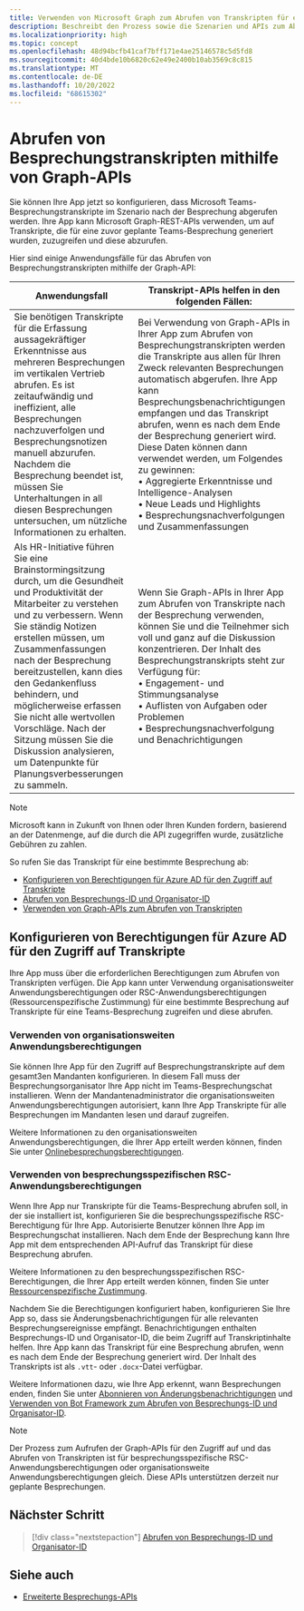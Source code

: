 ```yaml
---
title: Verwenden von Microsoft Graph zum Abrufen von Transkripten für eine Teams-Besprechung
description: Beschreibt den Prozess sowie die Szenarien und APIs zum Abrufen von Transkripten im Szenario nach der Besprechung.
ms.localizationpriority: high
ms.topic: concept
ms.openlocfilehash: 48d94bcfb41caf7bff171e4ae25146578c5d5fd8
ms.sourcegitcommit: 40d4bde10b6820c62e49e2400b10ab3569c8c815
ms.translationtype: MT
ms.contentlocale: de-DE
ms.lasthandoff: 10/20/2022
ms.locfileid: "68615302"
---
```

# <a name="get-meeting-transcripts-using-graph-apis"></a>Abrufen von Besprechungstranskripten mithilfe von Graph-APIs

Sie können Ihre App jetzt so konfigurieren, dass Microsoft Teams-Besprechungstranskripte im Szenario nach der Besprechung abgerufen werden. Ihre App kann Microsoft Graph-REST-APIs verwenden, um auf Transkripte, die für eine zuvor geplante Teams-Besprechung generiert wurden, zuzugreifen und diese abzurufen.

Hier sind einige Anwendungsfälle für das Abrufen von Besprechungstranskripten mithilfe der Graph-API:

| Anwendungsfall | Transkript-APIs helfen in den folgenden Fällen: |
| --- | --- |
| Sie benötigen Transkripte für die Erfassung aussagekräftiger Erkenntnisse aus mehreren Besprechungen im vertikalen Vertrieb abrufen. Es ist zeitaufwändig und ineffizient, alle Besprechungen nachzuverfolgen und Besprechungsnotizen manuell abzurufen. Nachdem die Besprechung beendet ist, müssen Sie Unterhaltungen in all diesen Besprechungen untersuchen, um nützliche Informationen zu erhalten. | Bei Verwendung von Graph-APIs in Ihrer App zum Abrufen von Besprechungstranskripten werden die Transkripte aus allen für Ihren Zweck relevanten Besprechungen automatisch abgerufen. Ihre App kann Besprechungsbenachrichtigungen empfangen und das Transkript abrufen, wenn es nach dem Ende der Besprechung generiert wird. Diese Daten können dann verwendet werden, um Folgendes zu gewinnen: <br> • Aggregierte Erkenntnisse und Intelligence-Analysen <br> • Neue Leads und Highlights <br> • Besprechungsnachverfolgungen und Zusammenfassungen |
| Als HR-Initiative führen Sie eine Brainstormingsitzung durch, um die Gesundheit und Produktivität der Mitarbeiter zu verstehen und zu verbessern. Wenn Sie ständig Notizen erstellen müssen, um Zusammenfassungen nach der Besprechung bereitzustellen, kann dies den Gedankenfluss behindern, und möglicherweise erfassen Sie nicht alle wertvollen Vorschläge. Nach der Sitzung müssen Sie die Diskussion analysieren, um Datenpunkte für Planungsverbesserungen zu sammeln. | Wenn Sie Graph-APIs in Ihrer App zum Abrufen von Transkripte nach der Besprechung verwenden, können Sie und die Teilnehmer sich voll und ganz auf die Diskussion konzentrieren. Der Inhalt des Besprechungstranskripts steht zur Verfügung für: <br> • Engagement- und Stimmungsanalyse <br> • Auflisten von Aufgaben oder Problemen <br> • Besprechungsnachverfolgung und Benachrichtigungen |

> [!NOTE]
> Microsoft kann in Zukunft von Ihnen oder Ihren Kunden fordern, basierend an der Datenmenge, auf die durch die API zugegriffen wurde, zusätzliche Gebühren zu zahlen.

So rufen Sie das Transkript für eine bestimmte Besprechung ab:

- [Konfigurieren von Berechtigungen für Azure AD für den Zugriff auf Transkripte](#configure-permissions-on-azure-ad-to-access-transcript)
- [Abrufen von Besprechungs-ID und Organisator-ID](fetch-id.md)
- [Verwenden von Graph-APIs zum Abrufen von Transkripten](/graph/api/resources/calltranscript)

## <a name="configure-permissions-on-azure-ad-to-access-transcript"></a>Konfigurieren von Berechtigungen für Azure AD für den Zugriff auf Transkripte

Ihre App muss über die erforderlichen Berechtigungen zum Abrufen von Transkripten verfügen. Die App kann unter Verwendung organisationsweiter Anwendungsberechtigungen oder RSC-Anwendungsberechtigungen (Ressourcenspezifische Zustimmung) für eine bestimmte Besprechung auf Transkripte für eine Teams-Besprechung zugreifen und diese abrufen.

### <a name="use-organization-wide-application-permissions"></a>Verwenden von organisationsweiten Anwendungsberechtigungen

Sie können Ihre App für den Zugriff auf Besprechungstranskripte auf dem gesamt3en Mandanten konfigurieren. In diesem Fall muss der Besprechungsorganisator Ihre App nicht im Teams-Besprechungschat installieren. Wenn der Mandantenadministrator die organisationsweiten Anwendungsberechtigungen autorisiert, kann Ihre App Transkripte für alle Besprechungen im Mandanten lesen und darauf zugreifen.

Weitere Informationen zu den organisationsweiten Anwendungsberechtigungen, die Ihrer App erteilt werden können, finden Sie unter [Onlinebesprechungsberechtigungen](/graph/permissions-reference#online-meetings-permissions).

### <a name="use-meeting-specific-rsc-application-permissions"></a>Verwenden von besprechungsspezifischen RSC-Anwendungsberechtigungen

Wenn Ihre App nur Transkripte für die Teams-Besprechung abrufen soll, in der sie installiert ist, konfigurieren Sie die besprechungsspezifische RSC-Berechtigung für Ihre App. Autorisierte Benutzer können Ihre App im Besprechungschat installieren. Nach dem Ende der Besprechung kann Ihre App mit dem entsprechenden API-Aufruf das Transkript für diese Besprechung abrufen.

Weitere Informationen zu den besprechungsspezifischen RSC-Berechtigungen, die Ihrer App erteilt werden können, finden Sie unter [Ressourcenspezifische Zustimmung](../rsc/resource-specific-consent.md#resource-specific-permissions-for-a-chat).

Nachdem Sie die Berechtigungen konfiguriert haben, konfigurieren Sie Ihre App so, dass sie Änderungsbenachrichtigungen für alle relevanten Besprechungsereignisse empfängt. Benachrichtigungen enthalten Besprechungs-ID und Organisator-ID, die beim Zugriff auf Transkriptinhalte helfen. Ihre App kann das Transkript für eine Besprechung abrufen, wenn es nach dem Ende der Besprechung generiert wird. Der Inhalt des Transkripts ist als `.vtt`- oder `.docx`-Datei verfügbar.

Weitere Informationen dazu, wie Ihre App erkennt, wann Besprechungen enden, finden Sie unter [Abonnieren von Änderungsbenachrichtigungen](fetch-id.md#subscribe-to-change-notifications) und [Verwenden von Bot Framework zum Abrufen von Besprechungs-ID und Organisator-ID](fetch-id.md#use-bot-framework-to-get-meeting-id-and-organizer-id).

> [!NOTE]
> Der Prozess zum Aufrufen der Graph-APIs für den Zugriff auf und das Abrufen von Transkripten ist für besprechungsspezifische RSC-Anwendungsberechtigungen oder organisationsweite Anwendungsberechtigungen gleich. Diese APIs unterstützen derzeit nur geplante Besprechungen.

## <a name="next-step"></a>Nächster Schritt

> [!div class="nextstepaction"]
> [Abrufen von Besprechungs-ID und Organisator-ID](fetch-id.md)

## <a name="see-also"></a>Siehe auch

- [Erweiterte Besprechungs-APIs](../../apps-in-teams-meetings/meeting-apps-apis.md)
